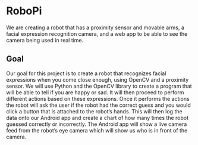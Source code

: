 # RoboPi

We are creating a robot that has a proximity sensor and movable arms, a facial expression recognition camera, and a web app to be able to see the camera being used in real time.

## Goal

Our goal for this project is to create a robot that recognizes facial expressions when you come close enough, using OpenCV and a proximity sensor. We will use Python and the OpenCV library to create a program that will be able to tell if you are happy or sad. It will then proceed to perform different actions based on these expressions. Once it performs the actions the robot will ask the user if the robot had the correct guess and you would click a button that is attached to the robot’s hands. This will then log the data onto our Android app and create a chart of how many times the robot guessed correctly or incorrectly. The Android app will show a live camera feed from the robot’s eye camera which will show us who is in front of the camera.
